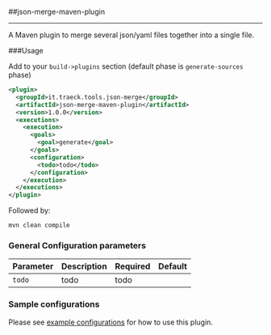 ##json-merge-maven-plugin

---

A Maven plugin to merge several json/yaml files together into a single file.

###Usage

Add to your `build->plugins` section (default phase is `generate-sources` phase)
```xml
<plugin>
  <groupId>it.traeck.tools.json-merge</groupId>
  <artifactId>json-merge-maven-plugin</artifactId>
  <version>1.0.0</version>
  <executions>
    <execution>
      <goals>
        <goal>generate</goal>
      </goals>
      <configuration>
        <todo>todo</todo>
      </configuration>
    </execution>
  </executions>
</plugin>
```

Followed by:

```
mvn clean compile
```

### General Configuration parameters

Parameter | Description | Required | Default
----------|-------------|----------|---------
`todo` | todo | todo |

### Sample configurations

Please see [example configurations](examples) for how to use this plugin.
